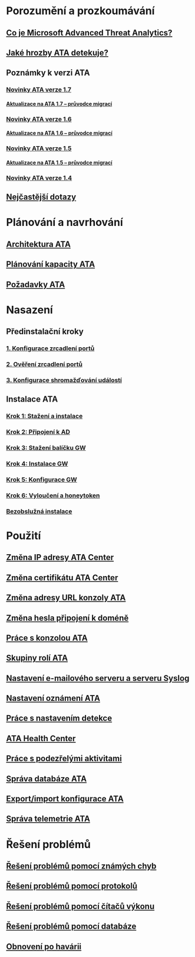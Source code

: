 # Porozumění a prozkoumávání
## [Co je Microsoft Advanced Threat Analytics?](/advanced-threat-analytics/understand-explore/what-is-ata)
## [Jaké hrozby ATA detekuje?](/advanced-threat-analytics/understand-explore/ata-threats)
## Poznámky k verzi ATA
### [Novinky ATA verze 1.7](/advanced-threat-analytics/understand-explore/whats-new-version-1.7)
#### [Aktualizace na ATA 1.7 – průvodce migrací](/advanced-threat-analytics/understand-explore/ata-update-1.7-migration-guide)
### [Novinky ATA verze 1.6](/advanced-threat-analytics/understand-explore/whats-new-version-1.6)
#### [Aktualizace na ATA 1.6 – průvodce migrací](/advanced-threat-analytics/understand-explore/ata-update-1.6-migration-guide)
### [Novinky ATA verze 1.5](/advanced-threat-analytics/understand-explore/whats-new-version-1.5)
#### [Aktualizace na ATA 1.5 – průvodce migrací](/advanced-threat-analytics/understand-explore/ata-update-1.5-migration-guide)
### [Novinky ATA verze 1.4](/advanced-threat-analytics/understand-explore/whats-new-version-1.4)
## [Nejčastější dotazy](/advanced-threat-analytics/understand-explore/ata-technical-faq)
# Plánování a navrhování
## [Architektura ATA](/advanced-threat-analytics/plan-design/ata-architecture)
## [Plánování kapacity ATA](/advanced-threat-analytics/plan-design/ata-capacity-planning)
## [Požadavky ATA](/advanced-threat-analytics/plan-design/ata-prerequisites)
# Nasazení
## Předinstalační kroky
### [1. Konfigurace zrcadlení portů](/advanced-threat-analytics/deploy-use/configure-port-mirroring)
### [2. Ověření zrcadlení portů](/advanced-threat-analytics/deploy-use/validate-port-mirroring)
### [3. Konfigurace shromažďování událostí](/advanced-threat-analytics/deploy-use/configure-event-collection)
## Instalace ATA
### [Krok 1: Stažení a instalace](/advanced-threat-analytics/deploy-use/install-ata-step1)
### [Krok 2: Připojení k AD](/advanced-threat-analytics/deploy-use/install-ata-step2)
### [Krok 3: Stažení balíčku GW](/advanced-threat-analytics/deploy-use/install-ata-step3)
### [Krok 4: Instalace GW](/advanced-threat-analytics/deploy-use/install-ata-step4)
### [Krok 5: Konfigurace GW](/advanced-threat-analytics/deploy-use/install-ata-step5)
### [Krok 6: Vyloučení a honeytoken](/advanced-threat-analytics/deploy-use/install-ata-step6)
### [Bezobslužná instalace](/advanced-threat-analytics/deploy-use/ata-silent-installation)
# Použití
## [Změna IP adresy ATA Center](/advanced-threat-analytics/deploy-use/modifying-ata-config-centerip)
## [Změna certifikátu ATA Center](/advanced-threat-analytics/deploy-use/modifying-ata-config-centercert)
## [Změna adresy URL konzoly ATA](/advanced-threat-analytics/deploy-use/modifying-ata-config-consoleurl)
## [Změna hesla připojení k doméně](/advanced-threat-analytics/deploy-use/modifying-ata-config-dcpassword)
## [Práce s konzolou ATA](/advanced-threat-analytics/deploy-use/working-with-ata-console)
## [Skupiny rolí ATA](/advanced-threat-analytics/deploy-use/ata-role-groups)
## [Nastavení e-mailového serveru a serveru Syslog](/advanced-threat-analytics/deploy-use/setting-syslog-email-server-settings)
## [Nastavení oznámení ATA](/advanced-threat-analytics/deploy-use/setting-ata-alerts)
## [Práce s nastavením detekce](/advanced-threat-analytics/deploy-use/working-with-detection-settings)
## [ATA Health Center](/advanced-threat-analytics/deploy-use/ata-health-center)
## [Práce s podezřelými aktivitami](/advanced-threat-analytics/deploy-use/working-with-suspicious-activities)
## [Správa databáze ATA](/advanced-threat-analytics/deploy-use/ata-database-management)
## [Export/import konfigurace ATA](/advanced-threat-analytics/deploy-use/ata-configuration-file)
## [Správa telemetrie ATA](/advanced-threat-analytics/deploy-use/manage-telemetry-settings)
# Řešení problémů
## [Řešení problémů pomocí známých chyb](/advanced-threat-analytics/troubleshoot/troubleshooting-ata-known-errors)
## [Řešení problémů pomocí protokolů](/advanced-threat-analytics/troubleshoot/troubleshooting-ata-using-logs)
## [Řešení problémů pomocí čítačů výkonu](/advanced-threat-analytics/troubleshoot/troubleshooting-ata-using-perf-counters)
## [Řešení problémů pomocí databáze](/advanced-threat-analytics/troubleshoot/troubleshooting-ata-using-ata-database)
## [Obnovení po havárii](/advanced-threat-analytics/troubleshoot/disaster-recovery)

